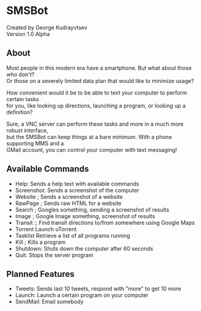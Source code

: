 SMSBot
=========

Created by George Kudrayvtsev  
Version 1.0 Alpha

## About
Most people in this modern era have a smartphone. But what about those who don't?  
Or those on a severely limited data plan that would like to minimize usage?

How convenient would it be to be able to text your computer to perform certain tasks  
for you, like looking up directions, launching a program, or looking up a definition?

Sure, a VNC server can perform these tasks and more in a much more robust interface,  
but the SMSBot can keep things at a bare minimum. With a phone supporting MMS and a  
GMail account, you can control your computer with text messaging!

## Available Commands
  * Help:                     Sends a help text with available commands
  * Screenshot:               Sends a screenshot of the computer
  * Website <site>;           Sends a screenshot of a website
  * RawPage <site>;           Sends raw HTML for a website
  * Search <query>;           Googles something, sending a screenshot of results
  * Image <query>;            Google Image something, screenshot of results
  * Transit <start>:<end>;    Find transit directions to/from somewhere using Google Maps
  * Torrent                   Launch uTorrent
  * Tasklist                  Retrieve a list of all programs running
  * Kill <program>;           Kills a program
  * Shutdown:                 Shuts down the computer after 60 seconds
  * Quit:                     Stops the server program

## Planned Features
  * Tweets:       Sends last 10 tweets, respond with "more" to get 10 more
  * Launch:       Launch a certain program on your computer
  * SendMail:     Email somebody
